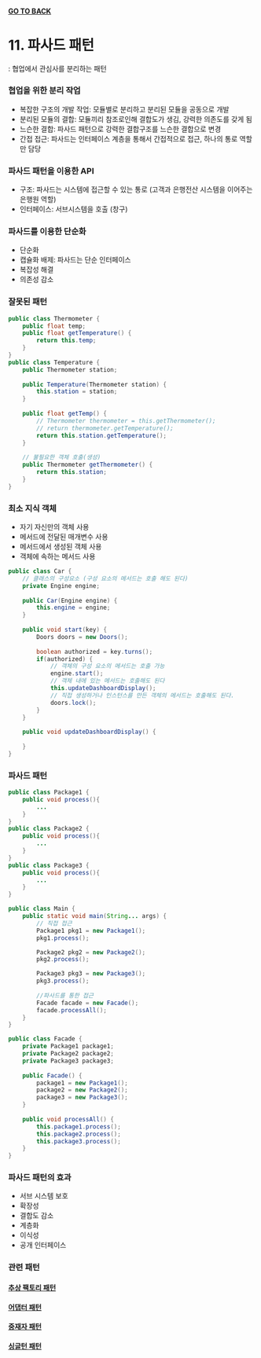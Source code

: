 #### [GO TO BACK](../README.md)

# 11. 파사드 패턴
: 협업에서 관심사를 분리하는 패턴

### 협업을 위한 분리 작업
- 복잡한 구조의 개발 작업: 모듈별로 분리하고 분리된 모듈을 공동으로 개발
- 분리된 모듈의 결합: 모듈끼리 참조로인해 결합도가 생김, 강력한 의존도를 갖게 됨
- 느슨한 결합: 파사드 패턴으로 강력한 결합구조를 느슨한 결합으로 변경
- 간접 접근: 파사드는 인터페이스 계층을 통해서 간접적으로 접근, 하나의 통로 역할만 담당

### 파사드 패턴을 이용한 API
- 구조: 파사드는 시스템에 접근할 수 있는 통로 (고객과 은행전산 시스템을 이어주는 은행원 역할)
- 인터페이스: 서브시스템을 호출 (창구)

### 파사드를 이용한 단순화 
- 단순화
- 캡슐화 배제: 파사드는 단순 인터페이스
- 복잡성 해결
- 의존성 감소

### 잘못된 패턴
```JAVA
public class Thermometer {
    public float temp;
    public float getTemperature() {
        return this.temp;
    }
}
public class Temperature {
    public Thermometer station;
    
    public Temperature(Thermometer station) {
        this.station = station;
    }
    
    public float getTemp() {
        // Thermometer thermometer = this.getThermometer();
        // return thermometer.getTemperature();
        return this.station.getTemperature();
    }
    
    // 불필요한 객체 호출(생성)
    public Thermometer getThermometer() {
        return this.station;
    }
} 
```

### 최소 지식 객체
- 자기 자신만의 객체 사용
- 메서드에 전달된 매개변수 사용
- 메서드에서 생성된 객체 사용
- 객체에 속하는 메서드 사용
```java
public class Car {
    // 클래스의 구성요소 (구성 요소의 메서드는 호출 해도 된다)
    private Engine engine;
    
    public Car(Engine engine) {
        this.engine = engine;
    }
    
    public void start(key) {
        Doors doors = new Doors();
        
        boolean authorized = key.turns();
        if(authorized) {
            // 객체의 구성 요소의 메서드는 호출 가능
            engine.start();
            // 객체 내에 있는 메서드는 호출해도 된다
            this.updateDashboardDisplay();
            // 직접 생성하거나 인스턴스를 만든 객체의 메서드는 호출해도 된다.
            doors.lock();
        }
    }
    
    public void updateDashboardDisplay() {
    	
    }
}
```

### 파사드 패턴
```java
public class Package1 {
	public void process(){
		...
    }
}
public class Package2 {
	public void process(){
		...
	}
}
public class Package3 {
	public void process(){
		...
	}
}

public class Main {
	public static void main(String... args) {
		// 직접 접근
		Package1 pkg1 = new Package1();
		pkg1.process();

		Package2 pkg2 = new Package2();
		pkg2.process();

		Package3 pkg3 = new Package3();
		pkg3.process();
		
		//파사드를 통한 접근
        Facade facade = new Facade();
        facade.processAll();
    }
}

public class Facade {
	private Package1 package1;
	private Package2 package2;
	private Package3 package3;
	
	public Facade() {
		package1 = new Package1();
		package2 = new Package2();
		package3 = new Package3();
    }
    
    public void processAll() {
		this.package1.process();
		this.package2.process();
		this.package3.process();
    }
}
```

### 파사드 패턴의 효과
- 서브 시스템 보호
- 확장성
- 결합도 감소
- 계층화
- 이식성
- 공개 인터페이스

### 관련 패턴
#### [추상 팩토리 패턴](../chapter4/README.md)
#### [어댑터 패턴](../chapter7/README.md)
#### [중재자 패턴](../chapter19/README.md)
#### [싱글턴 패턴](../chapter2/README.md)
